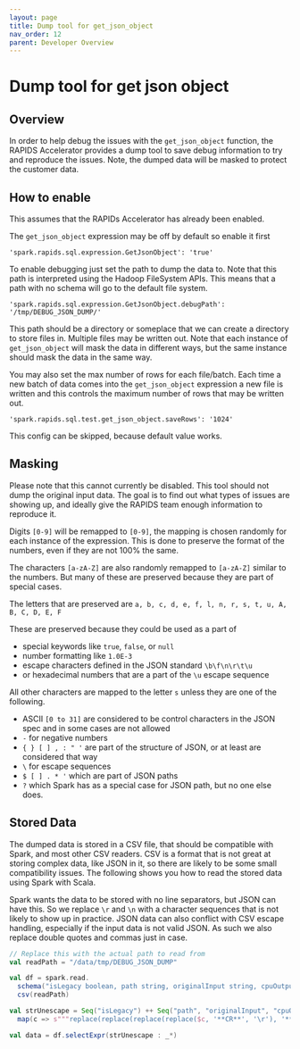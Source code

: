 ```yaml
---
layout: page
title: Dump tool for get_json_object
nav_order: 12
parent: Developer Overview
---
```


# Dump tool for get json object

## Overview
In order to help debug the issues with the `get_json_object` function, the RAPIDS Accelerator provides a
dump tool to save debug information to try and reproduce the issues. Note, the dumped data will be masked
to protect the customer data.

## How to enable
This assumes that the RAPIDs Accelerator has already been enabled.

The `get_json_object` expression may be off by default so enable it first
```
'spark.rapids.sql.expression.GetJsonObject': 'true'
```

To enable debugging just set the path to dump the data to. Note that this
path is interpreted using the Hadoop FileSystem APIs. This means that
a path with no schema will go to the default file system.

```
'spark.rapids.sql.expression.GetJsonObject.debugPath': '/tmp/DEBUG_JSON_DUMP/'
```

This path should be a directory or someplace that we can create a directory to
store files in. Multiple files may be written out. Note that each instance of
`get_json_object` will mask the data in different ways, but the same
instance should mask the data in the same way.

You may also set the max number of rows for each file/batch. Each time a new
batch of data comes into the `get_json_object` expression a new file is written
and this controls the maximum number of rows that may be written out. 
```
'spark.rapids.sql.test.get_json_object.saveRows': '1024'
```
This config can be skipped, because default value works.

## Masking
Please note that this cannot currently be disabled.
This tool should not dump the original input data.
The goal is to find out what types of issues are showing up, and ideally 
give the RAPIDS team enough information to reproduce it.

Digits `[0-9]` will be remapped to `[0-9]`, the mapping is chosen
randomly for each instance of the expression. This is done to preserve
the format of the numbers, even if they are not 100% the same.

The characters `[a-zA-Z]` are also randomly remapped to `[a-zA-Z]` similar
to the numbers. But many of these are preserved because they are part of
special cases.

The letters that are preserved are `a, b, c, d, e, f, l, n, r, s, t, u, A, B, C, D, E, F`

These are preserved because they could be used as a part of 
  * special keywords like `true`, `false`, or `null`
  * number formatting like `1.0E-3`
  * escape characters defined in the JSON standard `\b\f\n\r\t\u`
  * or hexadecimal numbers that are a part of the `\u` escape sequence

All other characters are mapped to the letter `s` unless they are one of the following.

  * ASCII `[0 to 31]` are considered to be control characters in the JSON spec and in some cases are not allowed
  * `-` for negative numbers
  * `{ } [ ] , : " '` are part of the structure of JSON, or at least are considered that way
  * `\` for escape sequences
  * `$ [ ] . * '` which are part of JSON paths
  * `?` which Spark has as a special case for JSON path, but no one else does.

## Stored Data
The dumped data is stored in a CSV file, that should be compatible with Spark,
and most other CSV readers.  CSV is a format that is not great at storing complex
data, like JSON in it, so there are likely to be some small compatibility issues.
The following shows you how to read the stored data using Spark with Scala.

Spark wants the data to be stored with no line separators, but JSON can have this.
So we replace `\r` and `\n` with a character sequences that is not likely to show up
in practice. JSON data can also conflict with CSV escape handling, especially if the
input data is not valid JSON. As such we also replace double quotes and commas just in
case.

```scala
// Replace this with the actual path to read from 
val readPath = "/data/tmp/DEBUG_JSON_DUMP"

val df = spark.read.
  schema("isLegacy boolean, path string, originalInput string, cpuOutput string, gpuOutput string").
  csv(readPath)

val strUnescape = Seq("isLegacy") ++ Seq("path", "originalInput", "cpuOutput", "gpuOutput").
  map(c => s"""replace(replace(replace(replace($c, '**CR**', '\r'), '**LF**', '\n'), '**QT**', '"'), '**COMMA**', ',') as $c""")

val data = df.selectExpr(strUnescape : _*)
```